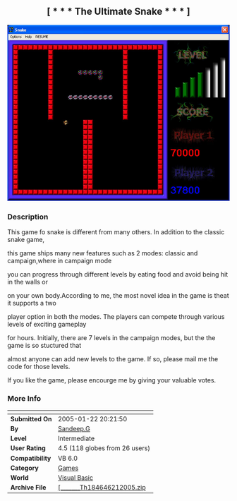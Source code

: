﻿<div align="center">

## \[ \* \* \* The Ultimate Snake \* \* \* \]

<img src="PIC200521710519705.jpg">
</div>

### Description

This game fo snake is different from many others. In addition to the classic snake game,

this game ships many new features such as 2 modes: classic and campaign,where in campaign mode

you can progress through different levels by eating food and avoid being hit in the walls or

on your own body.According to me, the most novel idea in the game is theat it supports a two

player option in both the modes. The players can compete through various levels of exciting gameplay

for hours. Initially, there are 7 levels in the campaign modes, but the the game is so stuctured that

almost anyone can add new levels to the game. If so, please mail me the code for those levels.

If you like the game, please encourge me by giving your valuable votes.
 
### More Info
 


<span>             |<span>
---                |---
**Submitted On**   |2005-01-22 20:21:50
**By**             |[Sandeep\.G](https://github.com/Planet-Source-Code/PSCIndex/blob/master/ByAuthor/sandeep-g.md)
**Level**          |Intermediate
**User Rating**    |4.5 (118 globes from 26 users)
**Compatibility**  |VB 6\.0
**Category**       |[Games](https://github.com/Planet-Source-Code/PSCIndex/blob/master/ByCategory/games__1-38.md)
**World**          |[Visual Basic](https://github.com/Planet-Source-Code/PSCIndex/blob/master/ByWorld/visual-basic.md)
**Archive File**   |[\[\_\_\_\_\_\_\_Th184646212005\.zip](https://github.com/Planet-Source-Code/sandeep-g-the-ultimate-snake__1-58604/archive/master.zip)








